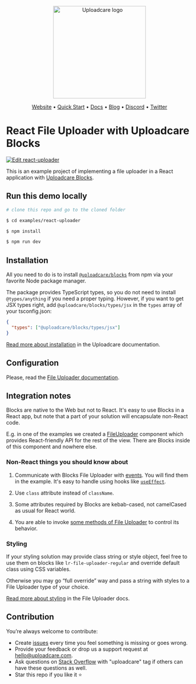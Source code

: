 <p align="center">
  <a href="https://uploadcare.com?ref=github-react-example-readme">
    <picture>
      <source media="(prefers-color-scheme: light)" srcset="https://ucarecdn.com/1b4714cd-53be-447b-bbde-e061f1e5a22f/logo-safespace-transparent.svg">
      <source media="(prefers-color-scheme: dark)" srcset="https://ucarecdn.com/3b610a0a-780c-4750-a8b4-3bf4a8c90389/logo-transparent-inverted.svg">
      <img width="250" alt="Uploadcare logo" src="https://ucarecdn.com/1b4714cd-53be-447b-bbde-e061f1e5a22f/logo-safespace-transparent.svg">
    </picture>
  </a>
</p>
<p align="center">
  <a href="https://uploadcare.com?ref=github-react-example-readme">Website</a> • 
  <a href="https://uploadcare.com/docs/start/quickstart?ref=github-react-example-readme">Quick Start</a> • 
  <a href="https://uploadcare.com/docs?ref=github-react-example-readme">Docs</a> • 
  <a href="https://uploadcare.com/blog?ref=github-react-example-readme">Blog</a> • 
  <a href="https://discord.gg/mKWRgRsVz8?ref=github-react-example-readme">Discord</a> •
  <a href="https://twitter.com/Uploadcare?ref=github-react-example-readme">Twitter</a>
</p>

# React File Uploader with Uploadcare Blocks

[![Edit react-uploader](https://codesandbox.io/static/img/play-codesandbox.svg)](https://codesandbox.io/s/github/uploadcare/blocks-examples/tree/main/examples/react-uploader/)

This is an example project of implementing a file uploader in a React application with [Uploadcare Blocks](https://github.com/uploadcare/blocks).

## Run this demo locally

```bash
# clone this repo and go to the cloned folder

$ cd examples/react-uploader

$ npm install

$ npm run dev
```

## Installation

All you need to do is to install [`@uploadcare/blocks`](https://www.npmjs.com/package/@uploadcare/blocks) from npm
via your favorite Node package manager.

The package provides TypeScript types, so you do not need to install `@types/anything` if you need a proper typing.
However, if you want to get JSX types right, add `@uploadcare/blocks/types/jsx` in the `types` array of your tsconfig.json:

```json
{
  "types": ["@uploadcare/blocks/types/jsx"]
}
```

[Read more about installation](https://uploadcare.com/docs/file-uploader/installation/) in the Uploadcare documentation.

## Configuration

Please, read the [File Uploader documentation](https://uploadcare.com/docs/file-uploader/).

## Integration notes

Blocks are native to the Web but not to React. It's easy to use Blocks in a React app, but note that a part of your solution will encapsulate non-React code.

E.g. in one of the examples we created a [FileUploader](src/components/FileUploader/FileUploader.tsx) component 
which provides React-friendly API for the rest of the view. There are Blocks inside of this component and nowhere else.

### Non-React things you should know about

1. Communicate with Blocks File Uploader with [events](https://uploadcare.com/docs/file-uploader/events/).
   You will find them in the example. It's easy to handle using hooks like [`useEffect`](https://react.dev/reference/react/useEffect).

2. Use `class` attribute instead of `className`.

3. Some attributes required by Blocks are kebab-cased, not camelCased as usual for React world.

4. You are able to invoke [some methods of File Uploader](https://uploadcare.com/docs/file-uploader/api/) 
   to control its behavior.

### Styling

If your styling solution may provide class string or style object, feel free to use them on blocks like 
`lr-file-uploader-regular` and override default class using CSS variables.

Otherwise you may go “full override” way and pass a string with styles to a File Uploader type of your choice.

[Read more about styling](https://uploadcare.com/docs/file-uploader/styling/) in the File Uploader docs.

## Contribution

You’re always welcome to contribute:

* Create [issues](https://github.com/uploadcare/blocks-examples/issues) every time you feel something is missing or goes wrong.
* Provide your feedback or drop us a support request at <a href="mailto:hello@uploadcare.com">hello@uploadcare.com</a>.
* Ask questions on [Stack Overflow](https://stackoverflow.com/questions/tagged/uploadcare) with "uploadcare" tag if others can have these questions as well.
* Star this repo if you like it ⭐️
